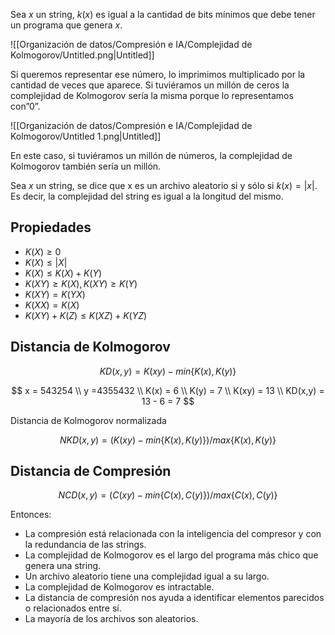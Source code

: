 Sea $x$ un string, $k(x)$ es igual a la cantidad de bits mínimos que debe tener un programa que genera $x$.

![[Organización de datos/Compresión e IA/Complejidad de Kolmogorov/Untitled.png|Untitled]]

Si queremos representar ese número, lo imprimimos multiplicado por la cantidad de veces que aparece. Si tuviéramos un millón de ceros la complejidad de Kolmogorov sería la misma porque lo representamos con”0”.

![[Organización de datos/Compresión e IA/Complejidad de Kolmogorov/Untitled 1.png|Untitled]]

En este caso, si tuviéramos un millón de números, la complejidad de Kolmogorov también sería un millón.

Sea $x$ un string, se dice que x es un archivo aleatorio si y sólo si $k(x) = |x|$. Es decir, la complejidad del string es igual a la longitud del mismo.

## Propiedades

- $K(X) \ge 0$
- $K(X) \le |X|$
- $K(X) \le K(X)+K(Y)$
- $K(XY)\ge K(X),K(XY)\ge K(Y)$
- $K(XY) = K(YX)$
- $K(XX)=K(X)$
- $K(XY)+K(Z) \le K(XZ) + K(YZ)$

## Distancia de Kolmogorov

$$
KD(x,y) = K(xy) - min\{K(x),K(y)\}
$$

$$
x = 543254 \\ y =4355432 \\ K(x) = 6 \\ K(y) = 7 \\ K(xy) = 13 \\ KD(x,y) = 13 - 6 = 7
$$

Distancia de Kolmogorov normalizada

$$
NKD(x,y) = (K(xy) - min\{K(x),K(y)\})/max\{K(x),K(y)\}
$$

## Distancia de Compresión

$$
NCD(x,y) = (C(xy) - min\{C(x),C(y)\})/max\{C(x),C(y)\}
$$

Entonces:

- La compresión está relacionada con la inteligencia del compresor y con la redundancia de las strings.
- La complejidad de Kolmogorov es el largo del programa más chico que genera una string.
- Un archivo aleatorio tiene una complejidad igual a su largo.
- La complejidad de Kolmogorov es intractable.
- La distancia de compresión nos ayuda a identificar elementos parecidos o relacionados entre sí.
- La mayoría de los archivos son aleatorios.
